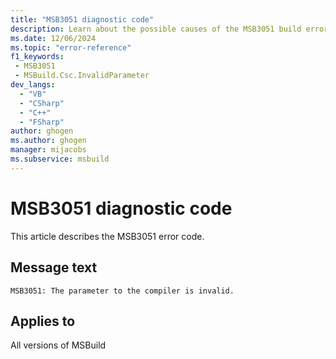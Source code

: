 ```yaml
---
title: "MSB3051 diagnostic code"
description: Learn about the possible causes of the MSB3051 build error, and get troubleshooting tips.
ms.date: 12/06/2024
ms.topic: "error-reference"
f1_keywords:
 - MSB3051
 - MSBuild.Csc.InvalidParameter
dev_langs:
  - "VB"
  - "CSharp"
  - "C++"
  - "FSharp"
author: ghogen
ms.author: ghogen
manager: mijacobs
ms.subservice: msbuild
---
```


# MSB3051 diagnostic code

<!-- :::ErrorDefinitionDescription::: -->
<!-- :::editable-content name="introDescription"::: -->
This article describes the MSB3051 error code.
<!-- :::editable-content-end::: -->

## Message text

`MSB3051: The parameter to the compiler is invalid.`

<!-- :::editable-content name="postOutputDescription"::: -->
<!--
{StrBegin="MSB3051: "}
-->
<!-- :::editable-content-end::: -->
<!-- :::ErrorDefinitionDescription-end::: -->

## Applies to

All versions of MSBuild

